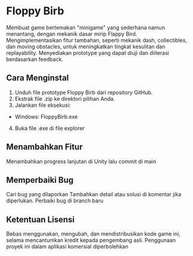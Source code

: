 # Floppy Birb
Membuat game bertemakan "minigame" yang sederhana namun menantang, dengan mekanik dasar mirip Flappy Bird.
Mengimplementasikan fitur tambahan, seperti mekanik dash, collectibles, dan moving obstacles, untuk meningkatkan tingkat kesulitan dan replayability.
Menyediakan prototype yang dapat diuji dan diiterasi berdasarkan feedback.

## Cara Menginstal

1. Unduh file prototype Floppy Birb dari repository GitHub.
2. Ekstrak file .zip ke direktori pilihan Anda.
3. Jalankan file eksekusi:
- Windows: FloppyBirb.exe
4. Buka file .exe di file explorer

## Menambahkan Fitur

Menambahkan progress lanjutan di Unity lalu commit di main

## Memperbaiki Bug

Cari bug yang dilaporkan 
Tambahkan detail atau solusi di komentar jika diperlukan.
Perbaiki bug di branch baru

## Ketentuan Lisensi

Bebas menggunakan, mengubah, dan mendistribusikan kode game ini, selama mencantumkan kredit kepada pengembang asli.
Penggunaan proyek ini dalam aplikasi komersial diperbolehkan
